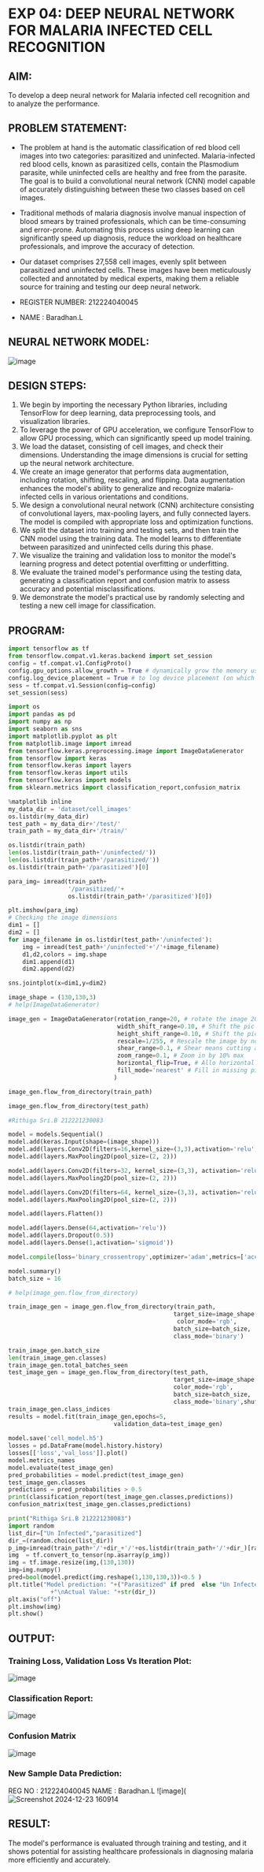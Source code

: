 # EXP 04: DEEP NEURAL NETWORK FOR MALARIA INFECTED CELL RECOGNITION
## AIM:
To develop a deep neural network for Malaria infected cell recognition and to analyze the performance.
## PROBLEM STATEMENT:
* The problem at hand is the automatic classification of red blood cell images into two categories: parasitized and uninfected. Malaria-infected red blood cells, known as parasitized cells, contain the Plasmodium parasite, while uninfected cells are healthy and free from the parasite. The goal is to build a convolutional neural network (CNN) model capable of accurately distinguishing between these two classes based on cell images.
* Traditional methods of malaria diagnosis involve manual inspection of blood smears by trained professionals, which can be time-consuming and error-prone. Automating this process using deep learning can significantly speed up diagnosis, reduce the workload on healthcare professionals, and improve the accuracy of detection.
* Our dataset comprises 27,558 cell images, evenly split between parasitized and uninfected cells. These images have been meticulously collected and annotated by medical experts, making them a reliable source for training and testing our deep neural network.




* REGISTER NUMBER: 212224040045
* NAME : Baradhan.L
## NEURAL NETWORK MODEL:
![image](https://github.com/Rithigasri/malaria-cell-recognition/assets/93427256/28c36af3-9fbf-4d78-89dd-47a152648410)


## DESIGN STEPS:
1. We begin by importing the necessary Python libraries, including TensorFlow for deep learning, data preprocessing tools, and visualization libraries.
2. To leverage the power of GPU acceleration, we configure TensorFlow to allow GPU processing, which can significantly speed up model training.
3. We load the dataset, consisting of cell images, and check their dimensions. Understanding the image dimensions is crucial for setting up the neural network architecture.
4. We create an image generator that performs data augmentation, including rotation, shifting, rescaling, and flipping. Data augmentation enhances the model's ability to generalize and recognize malaria-infected cells in various orientations and conditions.
5. We design a convolutional neural network (CNN) architecture consisting of convolutional layers, max-pooling layers, and fully connected layers. The model is compiled with appropriate loss and optimization functions.
6. We split the dataset into training and testing sets, and then train the CNN model using the training data. The model learns to differentiate between parasitized and uninfected cells during this phase.
7. We visualize the training and validation loss to monitor the model's learning progress and detect potential overfitting or underfitting.
8. We evaluate the trained model's performance using the testing data, generating a classification report and confusion matrix to assess accuracy and potential misclassifications.
9. We demonstrate the model's practical use by randomly selecting and testing a new cell image for classification.

## PROGRAM:
``` python
import tensorflow as tf
from tensorflow.compat.v1.keras.backend import set_session
config = tf.compat.v1.ConfigProto()
config.gpu_options.allow_growth = True # dynamically grow the memory used on the GPU
config.log_device_placement = True # to log device placement (on which device the operation ran)
sess = tf.compat.v1.Session(config=config)
set_session(sess)

import os
import pandas as pd
import numpy as np
import seaborn as sns
import matplotlib.pyplot as plt
from matplotlib.image import imread
from tensorflow.keras.preprocessing.image import ImageDataGenerator
from tensorflow import keras
from tensorflow.keras import layers
from tensorflow.keras import utils
from tensorflow.keras import models
from sklearn.metrics import classification_report,confusion_matrix

%matplotlib inline
my_data_dir = 'dataset/cell_images'
os.listdir(my_data_dir)
test_path = my_data_dir+'/test/'
train_path = my_data_dir+'/train/'

os.listdir(train_path)
len(os.listdir(train_path+'/uninfected/'))
len(os.listdir(train_path+'/parasitized/'))
os.listdir(train_path+'/parasitized')[0]

para_img= imread(train_path+
                 '/parasitized/'+
                 os.listdir(train_path+'/parasitized')[0])

plt.imshow(para_img)
# Checking the image dimensions
dim1 = []
dim2 = []
for image_filename in os.listdir(test_path+'/uninfected'):
    img = imread(test_path+'/uninfected'+'/'+image_filename)
    d1,d2,colors = img.shape
    dim1.append(d1)
    dim2.append(d2)

sns.jointplot(x=dim1,y=dim2)

image_shape = (130,130,3)
# help(ImageDataGenerator)

image_gen = ImageDataGenerator(rotation_range=20, # rotate the image 20 degrees
                               width_shift_range=0.10, # Shift the pic width by a max of 5%
                               height_shift_range=0.10, # Shift the pic height by a max of 5%
                               rescale=1/255, # Rescale the image by normalzing it.
                               shear_range=0.1, # Shear means cutting away part of the image (max 10%)
                               zoom_range=0.1, # Zoom in by 10% max
                               horizontal_flip=True, # Allo horizontal flipping
                               fill_mode='nearest' # Fill in missing pixels with the nearest filled value
                              )

image_gen.flow_from_directory(train_path)

image_gen.flow_from_directory(test_path)

#Rithiga Sri.B 212221230083

model = models.Sequential()
model.add(keras.Input(shape=(image_shape)))
model.add(layers.Conv2D(filters=16,kernel_size=(3,3),activation='relu',))
model.add(layers.MaxPooling2D(pool_size=(2, 2)))

model.add(layers.Conv2D(filters=32, kernel_size=(3,3), activation='relu',))
model.add(layers.MaxPooling2D(pool_size=(2, 2)))

model.add(layers.Conv2D(filters=64, kernel_size=(3,3), activation='relu',))
model.add(layers.MaxPooling2D(pool_size=(2, 2)))

model.add(layers.Flatten())

model.add(layers.Dense(64,activation='relu'))
model.add(layers.Dropout(0.5))
model.add(layers.Dense(1,activation='sigmoid'))

model.compile(loss='binary_crossentropy',optimizer='adam',metrics=['accuracy'])

model.summary()
batch_size = 16

# help(image_gen.flow_from_directory)

train_image_gen = image_gen.flow_from_directory(train_path,
                                               target_size=image_shape[:2],
                                                color_mode='rgb',
                                               batch_size=batch_size,
                                               class_mode='binary')

train_image_gen.batch_size
len(train_image_gen.classes)
train_image_gen.total_batches_seen
test_image_gen = image_gen.flow_from_directory(test_path,
                                               target_size=image_shape[:2],
                                               color_mode='rgb',
                                               batch_size=batch_size,
                                               class_mode='binary',shuffle=False)
train_image_gen.class_indices
results = model.fit(train_image_gen,epochs=5,
                              validation_data=test_image_gen)
                             
model.save('cell_model.h5')
losses = pd.DataFrame(model.history.history)
losses[['loss','val_loss']].plot()
model.metrics_names
model.evaluate(test_image_gen)
pred_probabilities = model.predict(test_image_gen)
test_image_gen.classes
predictions = pred_probabilities > 0.5
print(classification_report(test_image_gen.classes,predictions))
confusion_matrix(test_image_gen.classes,predictions)

print("Rithiga Sri.B 212221230083")
import random
list_dir=["Un Infected","parasitized"]
dir_=(random.choice(list_dir))
p_img=imread(train_path+'/'+dir_+'/'+os.listdir(train_path+'/'+dir_)[random.randint(0,100)])
img  = tf.convert_to_tensor(np.asarray(p_img))
img = tf.image.resize(img,(130,130))
img=img.numpy()
pred=bool(model.predict(img.reshape(1,130,130,3))<0.5 )
plt.title("Model prediction: "+("Parasitized" if pred  else "Un Infected")
			+"\nActual Value: "+str(dir_))
plt.axis("off")
plt.imshow(img)
plt.show()
```


## OUTPUT:

### Training Loss, Validation Loss Vs Iteration Plot:
![image](https://github.com/Rithigasri/malaria-cell-recognition/assets/93427256/fc7f3ece-614d-4cf1-a281-38eb1b3f548a)

### Classification Report:
![image](https://github.com/Rithigasri/malaria-cell-recognition/assets/93427256/75faaf79-4724-4b8c-8c13-74cf8f8b7ad5)

### Confusion Matrix
![image](https://github.com/Rithigasri/malaria-cell-recognition/assets/93427256/5d2c1bbe-5516-40db-8956-f71ae6c164de)

### New Sample Data Prediction:
REG NO : 212224040045
NAME : Baradhan.L
![image](![Screenshot 2024-12-23 160914](https://github.com/user-attachments/assets/a2787071-e8dc-4ae2-9209-90c0c8fd8987)

## RESULT:
The model's performance is evaluated through training and testing, and it shows potential for assisting healthcare professionals in diagnosing malaria more efficiently and accurately.
